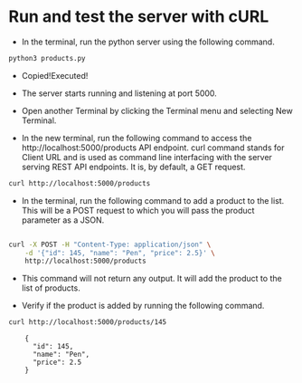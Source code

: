 # Run and test the server with cURL

- In the terminal, run the python server using the following command.

```python
python3 products.py
```

 - Copied!Executed!
 - The server starts running and listening at port 5000.
 - Open another Terminal by clicking the Terminal menu and selecting New Terminal.

-  In the new terminal, run the following command to access the http://localhost:5000/products API endpoint. curl command stands for Client URL and is used as command line interfacing with the server serving REST API endpoints. It is, by default, a GET request.
```bash 
curl http://localhost:5000/products
```

 - In the terminal, run the following command to add a product to the list. This will be a POST request to which you will pass the product parameter as a JSON.

```bash 

curl -X POST -H "Content-Type: application/json" \
    -d '{"id": 145, "name": "Pen", "price": 2.5}' \
    http://localhost:5000/products
```

 - This command will not return any output. It will add the product to the list of products.
 
 - Verify if the product is added by running the following command.


 ```bash 
curl http://localhost:5000/products/145
```

          
        {
          "id": 145,
          "name": "Pen",
          "price": 2.5
        }
